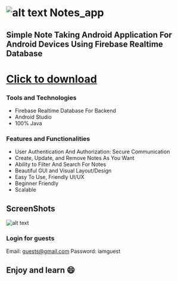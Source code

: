 # ![alt text](https://github.com/Helium-He/Notes_app/blob/master/raws/github_icon_header.png "Logo Title Text 1") Notes_app
## Simple Note Taking Android Application For Android Devices Using Firebase Realtime Database


# [Click to download](https://github.com/Helium-He/Notes_app/raw/master/raws/Notes_app.apk)


### Tools and Technologies
* Firebase Realtime Database For Backend
* Android Studio
* 100% Java


### Features and Functionalities
* User Authentication And Authorization: Secure Communication
* Create, Update, and Remove Notes As You Want
* Ability to Filter And Search For Notes
* Beautiful GUI and Visual Layout/Design
* Easy To Use, Friendly UI/UX
* Beginner Friendly
* Scalable


## ScreenShots
![alt text](https://github.com/Helium-He/Notes_app/blob/master/raws/screens.png "Logo Title Text 1")


### Login for guests
Email: guests@gmail.com
Password: iamguest


## Enjoy and learn :smile:
